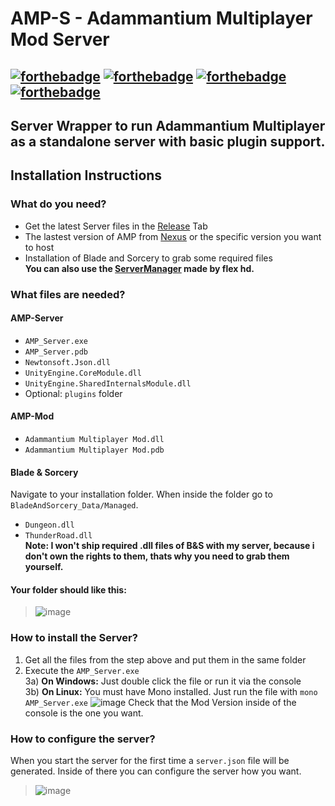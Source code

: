 # AMP-S - Adammantium Multiplayer Mod Server
[![forthebadge](https://forthebadge.com/images/badges/built-with-love.svg)](https://forthebadge.com)
[![forthebadge](https://forthebadge.com/images/badges/fuck-it-ship-it.svg)](https://forthebadge.com)
[![forthebadge](https://forthebadge.com/images/badges/gluten-free.svg)](https://forthebadge.com)
[![forthebadge](https://forthebadge.com/images/badges/60-percent-of-the-time-works-every-time.svg)](https://forthebadge.com)
---------
Server Wrapper to run Adammantium Multiplayer as a standalone server with basic plugin support.
---------
## Installation Instructions
### What do you need?
- Get the latest Server files in the [Release](https://github.com/Adammantium/-AMP-Server/releases) Tab
- The lastest version of AMP from [Nexus](https://www.nexusmods.com/bladeandsorcery/mods/6888?tab=files) or the specific version you want to host
- Installation of Blade and Sorcery to grab some required files  
__You can also use the [ServerManager](https://github.com/flexhd41/AMP-server-manager) made by flex hd.__
### What files are needed?
#### AMP-Server
- `AMP_Server.exe`
- `AMP_Server.pdb`
- `Newtonsoft.Json.dll`
- `UnityEngine.CoreModule.dll`
- `UnityEngine.SharedInternalsModule.dll`
- Optional: `plugins` folder
#### AMP-Mod
- `Adammantium Multiplayer Mod.dll`
- `Adammantium Multiplayer Mod.pdb`
#### Blade & Sorcery
Navigate to your installation folder. When inside the folder go to `BladeAndSorcery_Data/Managed`.
- `Dungeon.dll`
- `ThunderRoad.dll`  
**Note: I won't ship required .dll files of B&S with my server, because i don't own the rights to them, thats why you need to grab them yourself.**
#### Your folder should like this:
> ![image](https://user-images.githubusercontent.com/38858318/215270602-e3dbf7cc-9bc5-49c6-9453-311931d44779.png)
### How to install the Server?
1) Get all the files from the step above and put them in the same folder
2) Execute the `AMP_Server.exe`  
3a) **On Windows:** Just double click the file or run it via the console  
3b) **On Linux:** You must have Mono installed. Just run the file with `mono AMP_Server.exe`
![image](https://user-images.githubusercontent.com/38858318/215270515-88c7e1a4-d996-4109-aba5-304d192a81ea.png)
Check that the Mod Version inside of the console is the one you want.
### How to configure the server?
When you start the server for the first time a `server.json` file will be generated. Inside of there you can configure the server how you want.
> ![image](https://user-images.githubusercontent.com/38858318/215270420-42660dfe-0115-4307-a220-086d043bce6a.png)

